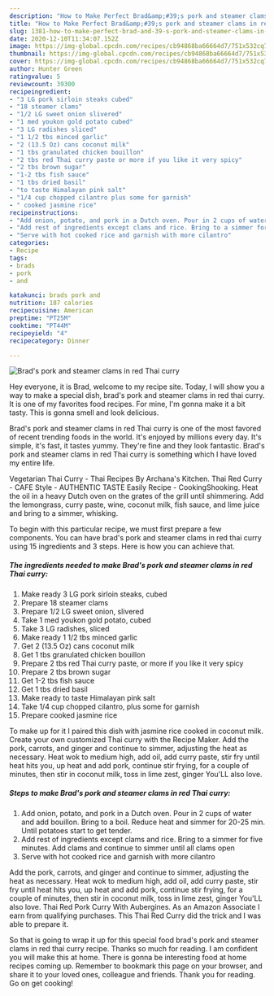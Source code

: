 ```yaml
---
description: "How to Make Perfect Brad&amp;#39;s pork and steamer clams in red Thai curry"
title: "How to Make Perfect Brad&amp;#39;s pork and steamer clams in red Thai curry"
slug: 1381-how-to-make-perfect-brad-and-39-s-pork-and-steamer-clams-in-red-thai-curry
date: 2020-12-10T11:34:07.152Z
image: https://img-global.cpcdn.com/recipes/cb94868ba66664d7/751x532cq70/brads-pork-and-steamer-clams-in-red-thai-curry-recipe-main-photo.jpg
thumbnail: https://img-global.cpcdn.com/recipes/cb94868ba66664d7/751x532cq70/brads-pork-and-steamer-clams-in-red-thai-curry-recipe-main-photo.jpg
cover: https://img-global.cpcdn.com/recipes/cb94868ba66664d7/751x532cq70/brads-pork-and-steamer-clams-in-red-thai-curry-recipe-main-photo.jpg
author: Hunter Green
ratingvalue: 5
reviewcount: 39300
recipeingredient:
- "3 LG pork sirloin steaks cubed"
- "18 steamer clams"
- "1/2 LG sweet onion slivered"
- "1 med youkon gold potato cubed"
- "3 LG radishes sliced"
- "1 1/2 tbs minced garlic"
- "2 (13.5 Oz) cans coconut milk"
- "1 tbs granulated chicken bouillon"
- "2 tbs red Thai curry paste or more if you like it very spicy"
- "2 tbs brown sugar"
- "1-2 tbs fish sauce"
- "1 tbs dried basil"
- "to taste Himalayan pink salt"
- "1/4 cup chopped cilantro plus some for garnish"
- " cooked jasmine rice"
recipeinstructions:
- "Add onion, potato, and pork in a Dutch oven. Pour in 2 cups of water and add bouillon. Bring to a boil. Reduce heat and simmer for 20-25 min. Until potatoes start to get tender."
- "Add rest of ingredients except clams and rice. Bring to a simmer for five minutes. Add clams and continue to simmer until all clams open"
- "Serve with hot cooked rice and garnish with more cilantro"
categories:
- Recipe
tags:
- brads
- pork
- and

katakunci: brads pork and 
nutrition: 187 calories
recipecuisine: American
preptime: "PT25M"
cooktime: "PT44M"
recipeyield: "4"
recipecategory: Dinner

---
```



![Brad&#39;s pork and steamer clams in red Thai curry](https://img-global.cpcdn.com/recipes/cb94868ba66664d7/751x532cq70/brads-pork-and-steamer-clams-in-red-thai-curry-recipe-main-photo.jpg)

Hey everyone, it is Brad, welcome to my recipe site. Today, I will show you a way to make a special dish, brad&#39;s pork and steamer clams in red thai curry. It is one of my favorites food recipes. For mine, I'm gonna make it a bit tasty. This is gonna smell and look delicious.

Brad&#39;s pork and steamer clams in red Thai curry is one of the most favored of recent trending foods in the world. It's enjoyed by millions every day. It's simple, it's fast, it tastes yummy. They're fine and they look fantastic. Brad&#39;s pork and steamer clams in red Thai curry is something which I have loved my entire life.

Vegetarian Thai Curry - Thai Recipes By Archana&#39;s Kitchen. Thai Red Curry - CAFE Style - AUTHENTIC TASTE Easily Recipe - CookingShooking. Heat the oil in a heavy Dutch oven on the grates of the grill until shimmering. Add the lemongrass, curry paste, wine, coconut milk, fish sauce, and lime juice and bring to a simmer, whisking.


To begin with this particular recipe, we must first prepare a few components. You can have brad&#39;s pork and steamer clams in red thai curry using 15 ingredients and 3 steps. Here is how you can achieve that.

<!--inarticleads1-->

##### The ingredients needed to make Brad&#39;s pork and steamer clams in red Thai curry:

1. Make ready 3 LG pork sirloin steaks, cubed
1. Prepare 18 steamer clams
1. Prepare 1/2 LG sweet onion, slivered
1. Take 1 med youkon gold potato, cubed
1. Take 3 LG radishes, sliced
1. Make ready 1 1/2 tbs minced garlic
1. Get 2 (13.5 Oz) cans coconut milk
1. Get 1 tbs granulated chicken bouillon
1. Prepare 2 tbs red Thai curry paste, or more if you like it very spicy
1. Prepare 2 tbs brown sugar
1. Get 1-2 tbs fish sauce
1. Get 1 tbs dried basil
1. Make ready to taste Himalayan pink salt
1. Take 1/4 cup chopped cilantro, plus some for garnish
1. Prepare  cooked jasmine rice


To make up for it I paired this dish with jasmine rice cooked in coconut milk. Create your own customized Thai curry with the Recipe Maker. Add the pork, carrots, and ginger and continue to simmer, adjusting the heat as necessary. Heat wok to medium high, add oil, add curry paste, stir fry until heat hits you, up heat and add pork, continue stir frying, for a couple of minutes, then stir in coconut milk, toss in lime zest, ginger You&#39;LL also love. 

<!--inarticleads2-->

##### Steps to make Brad&#39;s pork and steamer clams in red Thai curry:

1. Add onion, potato, and pork in a Dutch oven. Pour in 2 cups of water and add bouillon. Bring to a boil. Reduce heat and simmer for 20-25 min. Until potatoes start to get tender.
1. Add rest of ingredients except clams and rice. Bring to a simmer for five minutes. Add clams and continue to simmer until all clams open
1. Serve with hot cooked rice and garnish with more cilantro


Add the pork, carrots, and ginger and continue to simmer, adjusting the heat as necessary. Heat wok to medium high, add oil, add curry paste, stir fry until heat hits you, up heat and add pork, continue stir frying, for a couple of minutes, then stir in coconut milk, toss in lime zest, ginger You&#39;LL also love. Thai Red Pork Curry With Aubergines. As an Amazon Associate I earn from qualifying purchases. This Thai Red Curry did the trick and I was able to prepare it. 

So that is going to wrap it up for this special food brad&#39;s pork and steamer clams in red thai curry recipe. Thanks so much for reading. I am confident you will make this at home. There is gonna be interesting food at home recipes coming up. Remember to bookmark this page on your browser, and share it to your loved ones, colleague and friends. Thank you for reading. Go on get cooking!
